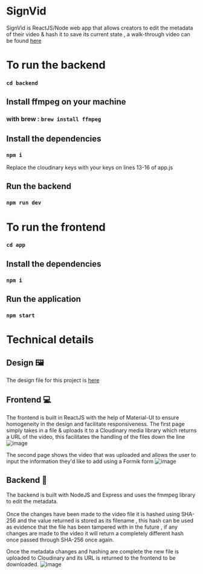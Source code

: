 # SignVid

SignVid is ReactJS/Node web app that allows creators to edit the metadata of their video & hash it to save its current state , a walk-through video can be found [here](https://www.loom.com/share/1a191edd5f094f1da6d077bdfd9da5e0)

# To run the backend
### `cd backend`
## Install ffmpeg on your machine 
### with brew : `brew install ffmpeg`
## Install the dependencies
### `npm i`
 Replace the cloudinary keys with your keys on lines 13-16 of app.js
## Run the backend
### `npm run dev`

# To run the frontend
### `cd app`
## Install the dependencies
### `npm i`
## Run the application
### `npm start`

# Technical details 

## Design 🖼
The design file for this project is [here](https://www.figma.com/file/rYww3hPWBX6OH2lBFFgHET/Sign-your-video?node-id=0%3A1)

## Frontend 💻
The frontend is built in ReactJS with the help of Material-UI to ensure homogeneity in the design and facilitate responsiveness.
The first page simply takes in a file & uploads it to a Cloudinary media library which returns a URL of the video,  this facilitates the handling of the files down the line
![image](https://user-images.githubusercontent.com/35381715/151640753-bcc5b6f2-41d0-46af-b9b3-6df3711573be.png)

The second page shows the video that was uploaded and allows the user to input the information they'd like to add using a Formik form
![image](https://user-images.githubusercontent.com/35381715/151641443-ce7e3b1f-c2c5-4420-8ab8-5b0a40a78622.png)


## Backend 🧠
The backend is built with NodeJS and Express and uses the fmmpeg library to edit the metadata. <br></br>
Once the changes have been made to the video file it is hashed using SHA-256 and the value returned is stored as its filename , this hash can be used as evidence that the file has been tampered with in the future , if any changes are made to the video it will return a completely different hash once passed through SHA-256 once again.

Once the metadata changes and hashing are complete the new file is uploaded to Cloudinary and its URL is returned to the frontend to be downloaded.
![image](https://user-images.githubusercontent.com/35381715/151641512-8a2bedfa-ee42-4d2a-be6b-fe9059df5dbb.png)


